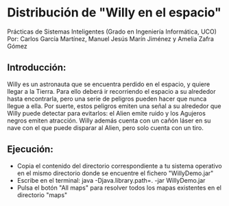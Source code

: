 # Distribución de "Willy en el espacio" 
Prácticas de Sistemas Inteligentes (Grado en Ingeniería Informática, UCO)
Por: Carlos García Martínez, Manuel Jesús Marín Jiménez y Amelia Zafra Gómez

## Introducción:
Willy es un astronauta que se encuentra perdido en el espacio, y quiere llegar a la Tierra. Para ello deberá ir recorriendo el espacio a su alrededor hasta encontrarla, pero una serie de peligros pueden hacer que nunca llegue a ella. Por suerte, estos peligros emiten una señal a su alrededor que Willy puede detectar para evitarlos: el Alien emite ruido y los Agujeros negros emiten atracción. Willy además cuenta con un cañón láser en su nave con el que puede disparar al Alien, pero solo cuenta con un tiro.

## Ejecución:
 - Copia el contenido del directorio correspondiente a tu sistema operativo en el mismo directorio donde se encuentre el fichero "WillyDemo.jar"
 - Escribe en el terminal: java -Djava.library.path=. -jar WillyDemo.jar
 - Pulsa el botón "All maps" para resolver todos los mapas existentes en el directorio "maps"
 
 
